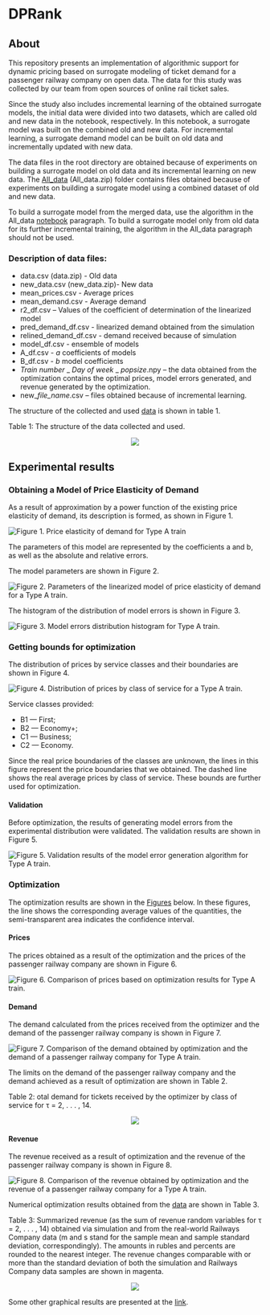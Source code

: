 # DPRank

## About
This repository presents an implementation of algorithmic support for dynamic pricing based on surrogate modeling of ticket demand for a passenger railway company on open data. The data for this study was collected by our team from open sources of online rail ticket sales.

Since the study also includes incremental learning of the obtained surrogate models, the initial data were divided into two datasets, which are called old and new data in the notebook, respectively. In this notebook, a surrogate model was built on the combined old and new data. For incremental learning, a surrogate demand model can be built on old data and incrementally updated with new data.

The data files in the root directory are obtained because of experiments on building a surrogate model on old data and its incremental learning on new data. The [All_data](https://github.com/AlgoMathITMO/DPRank/tree/main/All_data "Data obtained during modeling with a combined dataset") (All_data.zip) folder contains files obtained because of experiments on building a surrogate model using a combined dataset of old and new data.

To build a surrogate model from the merged data, use the algorithm in the All_data [notebook](https://github.com/AlgoMathITMO/DPRank/blob/main/Surr_mod.ipynb "Notebook") paragraph. To build a surrogate model only from old data for its further incremental training, the algorithm in the All_data paragraph should not be used.

### Description of data files: 

* data.csv (data.zip) - Old data
* new_data.csv (new_data.zip)- New data
* mean_prices.csv - Average prices
* mean_demand.csv - Average demand
* r2_df.csv – Values of the coefficient of determination of the linearized model
* pred_demand_df.csv - linearized demand obtained from the simulation
* relined_demand_df.csv - demand received because of simulation
* model_df.csv - ensemble of models
* A_df.csv - *a* coefficients of models
* B_df.csv - *b* model coefficients
* *Train number* _ *Day of week* _ *popsize*.npy – the data obtained from the optimization contains the optimal prices, model errors generated, and revenue generated by the optimization.
* new_*file_name*.csv – files obtained because of incremental learning.

The structure of the collected and used [data](https://github.com/AlgoMathITMO/DPRank/blob/main/data.zip "Data structure") is shown in table 1.

Table 1: The structure of the data collected and used.
<p align="center">
  <img src="https://github.com/AlgoMathITMO/DPRank/blob/main/Tables/data_file_info.jpg">
</p>

## Experimental results

### Obtaining a Model of Price Elasticity of Demand

As a result of approximation by a power function of the existing price elasticity of demand, its description is formed, as shown in Figure 1.

![Figure 1. Price elasticity of demand for Type A train](https://github.com/AlgoMathITMO/Railways_surrogate_modeling/blob/main/All_data/Fig/A_752A/A%20Surrogate%20model%20of%20price%20elasticity%20of%20demand.jpg "Figure 1. Price elasticity of demand for Type A train.")

The parameters of this model are represented by the coefficients a and b, as well as the absolute and relative errors.

The model parameters are shown in Figure 2.

![Figure 2. Parameters of the linearized model of price elasticity of demand for a Type A train.](https://github.com/AlgoMathITMO/Railways_surrogate_modeling/blob/main/All_data/Fig/A_752A/A%20Model_parameters.jpg "Figure 2. Parameters of the linearized model of price elasticity of demand for a Type A train.")

The histogram of the distribution of model errors is shown in Figure 3.

![Figure 3. Model errors distribution histogram for Type A train.](https://github.com/AlgoMathITMO/DPRank/blob/main/All_data/Fig/A_752A/A%20Histogram%20of%20distribution%20of%20errors.jpg "Figure 3. Model errors distribution histogram for Type A train.")

### Getting bounds for optimization

The distribution of prices by service classes and their boundaries are shown in Figure 4.

![Figure 4. Distribution of prices by class of service for a Type A train.](https://github.com/AlgoMathITMO/DPRank/blob/main/All_data/Fig/A_752A/A%20Price%20histogram%20with%20price%20ranges%20of%20classes.jpg "Figure 4. Distribution of prices by class of service for a Type A train.")

Service classes provided:
* B1 — First;
* B2 — Economy+;
* C1 — Business;
* C2 — Economy.

Since the real price boundaries of the classes are unknown, the lines in this figure represent the price boundaries that we obtained. The dashed line shows the real average prices by class of service. These bounds are further used for optimization.

#### Validation

Before optimization, the results of generating model errors from the experimental distribution were validated. The validation results are shown in Figure 5.

![Figure 5. Validation results of the model error generation algorithm for Type A train.](https://github.com/AlgoMathITMO/DPRank/blob/main/All_data/Fig/A_752A/A%20Surrogate%20model%20validation%20results.jpg "Figure 5. Validation results of the model error generation algorithm for Type A train.")

### Optimization

The optimization results are shown in the [Figures](https://github.com/AlgoMathITMO/DPRank/tree/main/All_data/Fig/A_752A "A Type train Figures") below. In these figures, the line shows the corresponding average values of the quantities, the semi-transparent area indicates the confidence interval.

#### Prices

The prices obtained as a result of the optimization and the prices of the passenger railway company are shown in Figure 6.

![Figure 6. Comparison of prices based on optimization results for Type A train.](https://github.com/AlgoMathITMO/DPRank/blob/main/All_data/Fig/A_752A/A%20Average%20prices%2Bconfidence%20interval.jpg "Figure 6. Comparison of prices based on optimization results for Type A train.")

#### Demand

The demand calculated from the prices received from the optimizer and the demand of the passenger railway company is shown in Figure 7.

![Figure 7. Comparison of the demand obtained by optimization and the demand of a passenger railway company for Type A train.](https://github.com/AlgoMathITMO/DPRank/blob/main/All_data/Fig/A_752A/A%20Average%20demand%2Bconfidence%20interval.jpg "Figure 7. Comparison of the demand obtained by optimization and the demand of a passenger railway company for Type A train.")

The limits on the demand of the passenger railway company and the demand achieved as a result of optimization are shown in Table 2.

Table 2: otal demand for tickets received by the optimizer by class of service for τ =
2, . . . , 14.
<p align="center">
  <img src="https://github.com/AlgoMathITMO/DPRank/blob/main/Tables/optimizer_demand.jpg">
</p>

#### Revenue

The revenue received as a result of optimization and the revenue of the passenger railway company is shown in Figure 8.

![Figure 8. Comparison of the revenue obtained by optimization and the revenue of a passenger railway company for a Type A train.](https://github.com/AlgoMathITMO/DPRank/blob/main/All_data/Fig/A_752A/A%20Average%20revenue%2Bconfidence%20interval.jpg "Figure 8. Comparison of the revenue obtained by optimization and the revenue of a passenger railway company for a Type A train.")

Numerical optimization results obtained from the [data](https://github.com/AlgoMathITMO/DPRank/tree/main/All_data/Opt_data "Optimization results for different trains") are shown in Table 3.

Table 3: Summarized revenue (as the sum of revenue random variables for τ = 2, . . . , 14)
obtained via simulation and from the real-world Railways Company data (m and s stand
for the sample mean and sample standard deviation, correspondingly). The amounts in
rubles and percents are rounded to the nearest integer. The revenue changes comparable with
or more than the standard deviation of both the simulation and Railways Company data
samples are shown in magenta.
<p align="center">
  <img src="https://github.com/AlgoMathITMO/DPRank/blob/main/Tables/revenue_update.jpg">
</p>

Some other graphical results are presented at the [link](https://github.com/AlgoMathITMO/DPRank/tree/main/All_data/Fig/ "Graphic results").
